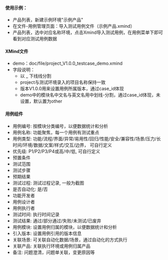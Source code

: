 #### 使用示例：
- 产品列表，新建示例环境"示例产品"
- 在文件-用例管理页面：导入测试用例文件（示例产品.xmind）
- 产品列表，选中对应名称环境，点击Xmind导入测试用例，在用例菜单下即可看到对应测试用例数据

#### XMind文件
- demo：doc/file/project_V1.0.0_testcase_demo.xmind
- 字段说明：
    - 以 _ 下线线分割
    - project与测试环境录入的项目名称保持一致
    - 版本V1.0.0用来设置用例所属版本，通过case_id体现
    - demo中的模块名中文名与英文名用中划线-分割，通过case_id体现，未设置，默认置为other

#### 用例组件
- 用例编号: 按模块分类编号，以便数据统计和分析
- 用例名称: 功能聚焦，每一个用例有测试重点
- 用例类型: 功能/流程/界面/异常/易用性/回归/性能/安全/兼容性/场景/压力/长时间/环境/数据/文案/样式/交互/边界， 可自行定义
- 优先级: P1/P2/P3/P4或高/中/低, 可自行定义
- 预置条件
- 测试范围
- 测试步骤
- 预期结果
- 测试过程: 测试过程记录, 一般为截图
- 是否自动化: 是/否
- 功能开发者
- 用例设计者
- 用例执行者
- 测试时间: 执行时间记录
- 测试结果: 通过/部分通过/失败/未测试/已废弃
- 用例模块: 设置用例归属的模块，以便数据统计和分析
- 引入版本: 设置用例引用的版本信息
- 关联场景: 可关联自动化数据/场景，通过自动化的方式执行
- 关联产品: 关联执行环境或用例归属产品
- 备注: 问题澄清，问题单关联，变更原因等